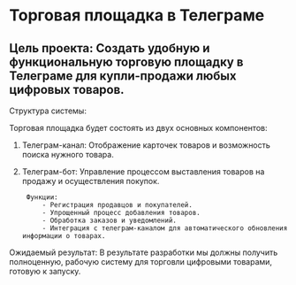 <h1>Торговая площадка в Телеграме</h1>


<h2>Цель проекта: Создать удобную и функциональную торговую площадку в Телеграме для купли-продажи любых цифровых товаров.</h2>


Структура системы:

Торговая площадка будет состоять из двух основных компонентов:

1) Телеграм-канал:
Отображение карточек товаров и возможность поиска нужного товара.
       
2) Телеграм-бот:
Управление процессом выставления товаров на 	продажу и осуществления покупок.

        Функции:
            - Регистрация продавцов и покупателей.
            - Упрощенный процесс добавления товаров.
            - Обработка заказов и уведомлений.
            - Интеграция с телеграм-каналом для автоматического обновления информации о товарах.



Ожидаемый результат: В результате разработки мы должны получить полноценную, рабочую систему для торговли 	цифровыми товарами, готовую к запуску.
